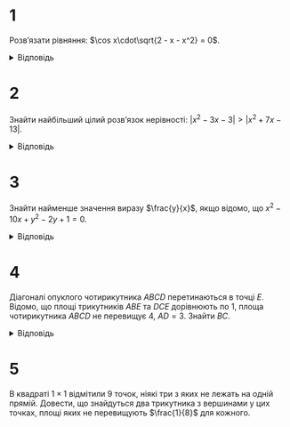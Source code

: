 # 1
Розв’язати рівняння: $\cos x\cdot\sqrt{2 - x - x^2} = 0$.
<details><summary>Відповідь</summary>

$\left\{-2; -\frac{\pi}{2}; 1 \right\}$
</details>

# 2
Знайти найбільший цілий розв’язок нерівності: $|x^2 - 3x - 3| > |x^2+7x-13|$.
<details><summary>Відповідь</summary>

$x = -5$
</details>

# 3
Знайти найменше значення виразу $\frac{y}{x}$, якщо відомо, що $x^2 - 10x + y^2 - 2y +1 = 0$.
<details><summary>Відповідь</summary>

$-2.4$
</details>

# 4
Діагоналі опуклого чотирикутника $ABCD$ перетинаються в точці $E$. Відомо, що площі трикутників $ABE$ та $DCE$ дорівнюють по 1, площа чотирикутника $ABCD$ не перевищує 4, $AD = 3$. Знайти $BC$.
<details><summary>Відповідь</summary>

$BC = 3$
</details>

# 5
В квадраті $1 \times 1$ відмітили 9 точок, ніякі три з яких не лежать на одній прямій. Довести, що знайдуться два трикутника з вершинами у цих точках, площі яких не перевищують $\frac{1}{8}$ для кожного.
